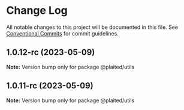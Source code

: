 # Change Log

All notable changes to this project will be documented in this file.
See [Conventional Commits](https://conventionalcommits.org) for commit guidelines.

## 1.0.12-rc (2023-05-09)

**Note:** Version bump only for package @plaited/utils

## 1.0.11-rc (2023-05-09)

**Note:** Version bump only for package @plaited/utils
